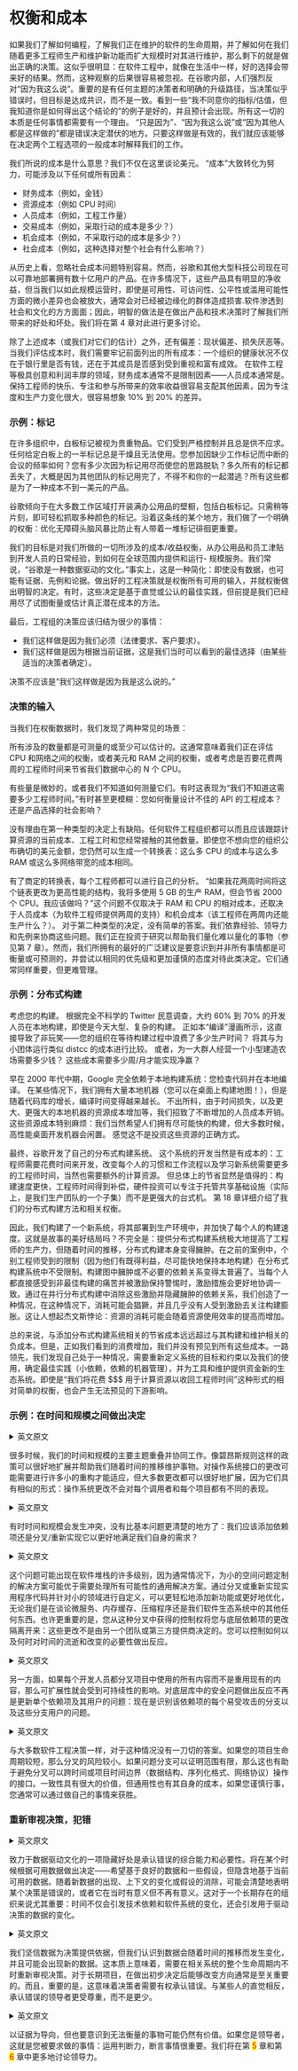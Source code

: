 # 权衡和成本

如果我们了解如何编程，了解我们正在维护的软件的生命周期，并了解如何在我们随着更多工程师生产和维护新功能而扩大规模时对其进行维护，那么剩下的就是做出正确的决策。这似乎很明显：在软件工程中，就像在生活中一样，好的选择会带来好的结果。然而，这种观察的后果很容易被忽视。在谷歌内部，人们强烈反对“因为我这么说”。重要的是有任何主题的决策者和明确的升级路径，当决策似乎错误时，但目标是达成共识，而不是一致。看到一些“我不同意你的指标/估值，但我知道你是如何得出这个结论的”的例子是好的，并且预计会出现。所有这一切的本质是任何事情都需要有一个理由。 “只是因为”、“因为我这么说”或“因为其他人都是这样做的”都是错误决定潜伏的地方。只要这样做是有效的，我们就应该能够在决定两个工程选项的一般成本时解释我们的工作。&#x20;

我们所说的成本是什么意思？我们不仅在这里谈论美元。 “成本”大致转化为努力，可能涉及以下任何或所有因素：&#x20;

* 财务成本（例如，金钱）
* 资源成本（例如 CPU 时间）
* 人员成本（例如，工程工作量）
* 交易成本（例如，采取行动的成本是多少？）
* 机会成本（例如，不采取行动的成本是多少？）&#x20;
* 社会成本（例如，这种选择对整个社会有什么影响？）

从历史上看，忽略社会成本问题特别容易。然而，谷歌和其他大型科技公司现在可以可靠地部署拥有数十亿用户的产品。在许多情况下，这些产品具有明显的净收益，但当我们以如此规模运营时，即使是可用性、可访问性、公平性或滥用可能性方面的微小差异也会被放大，通常会对已经被边缘化的群体造成损害.软件渗透到社会和文化的方方面面；因此，明智的做法是在做出产品和技术决策时了解我们所带来的好处和坏处。我们将在第 4 章对此进行更多讨论。

除了上述成本（或我们对它们的估计）之外，还有偏差：现状偏差、损失厌恶等。 当我们评估成本时，我们需要牢记前面列出的所有成本：一个组织的健康状况不仅在于银行里是否有钱，还在于其成员是否感到受到重视和富有成效。 在软件工程等极具创意和利润丰厚的领域，财务成本通常不是限制因素——人员成本通常是。 保持工程师的快乐、专注和参与所带来的效率收益很容易支配其他因素，因为专注度和生产力变化很大，很容易想象 10% 到 20% 的差异。

### 示例：标记

在许多组织中，白板标记被视为贵重物品。它们受到严格控制并且总是供不应求。任何给定白板上的一半标记总是干燥且无法使用。您参加因缺少工作标记而中断的会议的频率如何？您有多少次因为标记用尽而使您的思路脱轨？多久所有的标记都丢失了，大概是因为其他团队的标记用完了，不得不和你的一起潜逃？所有这些都是为了一种成本不到一美元的产品。&#x20;

谷歌倾向于在大多数工作区域打开装满办公用品的壁橱，包括白板标记。只需稍等片刻，即可轻松抓取多种颜色的标记。沿着这条线的某个地方，我们做了一个明确的权衡：优化无障碍头脑风暴比防止有人带着一堆标记徘徊更重要。&#x20;

我们的目标是对我们所做的一切所涉及的成本/收益权衡，从办公用品和员工津贴到开发人员的日常经验，到如何在全球范围内提供和运行- 规模服务。我们常说，“谷歌是一种数据驱动的文化。”事实上，这是一种简化：即使没有数据，也可能有证据、先例和论据。做出好的工程决策就是权衡所有可用的输入，并就权衡做出明智的决定。有时，这些决定是基于直觉或公认的最佳实践，但前提是我们已经用尽了试图衡量或估计真正潜在成本的方法。&#x20;

最后，工程组的决策应该归结为很少的事情：&#x20;

* 我们这样做是因为我们必须（法律要求、客户要求）。
* 我们这样做是因为根据当前证据，这是我们当时可以看到的最佳选择（由某些适当的决策者确定）。&#x20;

决策不应该是“我们这样做是因为我是这么说的。”

### 决策的输入

当我们在权衡数据时，我们发现了两种常见的场景：

所有涉及的数量都是可测量的或至少可以估计的。这通常意味着我们正在评估 CPU 和网络之间的权衡，或者美元和 RAM 之间的权衡，或者考虑是否要花费两周的工程师时间来节省我们数据中心的 N 个 CPU。&#x20;

有些量是微妙的，或者我们不知道如何测量它们。有时这表现为“我们不知道这需要多少工程师时间。”有时甚至更模糊：您如何衡量设计不佳的 API 的工程成本？还是产品选择的社会影响？&#x20;

没有理由在第一种类型的决定上有缺陷。任何软件工程组织都可以而且应该跟踪计算资源的当前成本、工程工时和您经常接触的其他数量。即使您不想向您的组织公布确切的美元金额，您仍然可以生成一个转换表：这么多 CPU 的成本与这么多 RAM 或这么多网络带宽的成本相同。&#x20;

有了商定的转换表，每个工程师都可以进行自己的分析。 “如果我花两周时间将这个链表更改为更高性能的结构，我将多使用 5 GB 的生产 RAM，但会节省 2000 个 CPU。我应该做吗？”这个问题不仅取决于 RAM 和 CPU 的相对成本，还取决于人员成本（为软件工程师提供两周的支持）和机会成本（该工程师在两周内还能生产什么？）。 对于第二种类型的决定，没有简单的答案。我们依靠经验、领导力和先例来协商这些问题。我们正在投资于研究以帮助我们量化难以量化的事物（参见第 7 章）。然而，我们所拥有的最好的广泛建议是要意识到并非所有事情都是可衡量或可预测的，并尝试以相同的优先级和更加谨慎的态度对待此类决定。它们通常同样重要，但更难管理。

### 示例：分布式构建

考虑您的构建。 根据完全不科学的 Twitter 民意调查，大约 60% 到 70% 的开发人员在本地构建，即使是今天大型、复杂的构建。 正如本“编译”漫画所示，这直接导致了非玩笑——您的组织在等待构建过程中浪费了多少生产时间？ 将其与为小团体运行类似 distcc 的成本进行比较。 或者，为一大群人经营一个小型建造农场需要多少钱？ 这些成本需要多少周/月才能实现净赢？

早在 2000 年代中期，Google 完全依赖于本地构建系统：您检查代码并在本地编译。 在某些情况下，我们拥有大量本地机器（您可以在桌面上构建地图！），但是随着代码库的增长，编译时间变得越来越长。 不出所料，由于时间损失，以及更大、更强大的本地机器的资源成本增加等，我们招致了不断增加的人员成本开销。 这些资源成本特别麻烦：我们当然希望人们拥有尽可能快的构建，但大多数时候，高性能桌面开发机器会闲置。 感觉这不是投资这些资源的正确方式。

最终，谷歌开发了自己的分布式构建系统。 这个系统的开发当然是有成本的：工程师需要花费时间来开发，改变每个人的习惯和工作流程以及学习新系统需要更多的工程师时间，当然也需要额外的计算资源。 但总体上的节省显然是值得的：构建速度更快，工程师时间得到补偿，硬件投资可以专注于托管共享基础设施（实际上，是我们生产团队的一个子集）而不是更强大的台式机。 第 18 章详细介绍了我们的分布式构建方法和相关权衡。

因此，我们构建了一个新系统，将其部署到生产环境中，并加快了每个人的构建速度。这就是故事的美好结局吗？不完全是：提供分布式构建系统极大地提高了工程师的生产力，但随着时间的推移，分布式构建本身变得臃肿。在之前的案例中，个别工程师受到的限制（因为他们有既得利益，尽可能快地保持本地构建）在分布式构建系统中不受限制。构建图中臃肿或不必要的依赖关系变得太普遍了。当每个人都直接感受到非最佳构建的痛苦并被激励保持警惕时，激励措施会更好地协调一致。通过在并行分布式构建中消除这些激励并隐藏臃肿的依赖关系，我们创造了一种情况，在这种情况下，消耗可能会猖獗，并且几乎没有人受到激励去关注构建膨胀。这让人想起杰文斯悖论：资源的消耗可能会随着资源使用效率的提高而增加。&#x20;

总的来说，与添加分布式构建系统相关的节省成本远远超过与其构建和维护相关的负成本。但是，正如我们看到的消费增加，我们并没有预见到所有这些成本。一路领先，我们发现自己处于一种情况，需要重新定义系统的目标和约束以及我们的使用，确定最佳实践（小依赖，依赖的机器管理），并为工具和维护提供资金新的生态系统。即使是“我们将花费 \$$$ 用于计算资源以收回工程师时间”这种形式的相对简单的权衡，也会产生无法预见的下游影响。

### 示例：在时间和规模之间做出决定

<details> <summary>英文原文</summary><div style="border:1px solid #eee;padding:5px;background-color:#F2F2F2">
Much of the time, our major themes of time and scale overlap and work in conjunction. A policy like the Beyoncé Rule scales well and helps us maintain things over time. A change to an OS interface might require many small refactorings to adapt to,but most of those changes will scale well because they are of a similar form: the OS change doesn’t manifest differently for every caller and every project.
</div></details>

很多时候，我们的时间和规模的主要主题重叠并协同工作。像碧昂斯规则这样的政策可以很好地扩展并帮助我们随着时间的推移维护事物。对操作系统接口的更改可能需要进行许多小的重构才能适应，但大多数更改都可以很好地扩展，因为它们具有相似的形式：操作系统更改不会对每个调用者和每个项目都有不同的表现。&#x20;

<details> <summary>英文原文</summary><div style="border:1px solid #eee;padding:5px;background-color:#F2F2F2">
Occasionally time and scale come into conflict, and nowhere so clearly as in the basic question: should we add a dependency or fork/reimplement it to better suit our local needs?
</div></details>

有时时间和规模会发生冲突，没有比基本问题更清楚的地方了：我们应该添加依赖项还是分叉/重新实现它以更好地满足我们自身的需求？&#x20;

<details> <summary>英文原文</summary><div style="border:1px solid #eee;padding:5px;background-color:#F2F2F2">
This question can arise at many levels of the software stack because it is regularly the case that a bespoke solution customized for your narrow problem space may outperform the general utility solution that needs to handle all possibilities. By forking or reimplementing utility code and customizing it for your narrow domain, you can add new features with greater ease, or optimize with greater certainty, regardless of whether we are talking about a microservice, an in-memory cache, a compression routine, or anything else in our software ecosystem. Perhaps more important, the control you gain from such a fork isolates you from changes in your underlying dependencies: those changes aren’t dictated by another team or third-party provider.You are in control of how and when to react to the passage of time and necessity to change.
</div></details>

这个问题可能出现在软件堆栈的许多级别，因为通常情况下，为小的空间问题定制的解决方案可能优于需要处理所有可能性的通用解决方案。通过分叉或重新实现实用程序代码并针对小的领域进行自定义，可以更轻松地添加新功能或更好地优化，无论我们是在谈论微服务、内存缓存、压缩程序还是我们软件生态系统中的其他任何东西。也许更重要的是，您从这种分叉中获得的控制权将您与底层依赖项的更改隔离开来：这些更改不是由另一个团队或第三方提供商决定的。您可以控制如何以及何时对时间的流逝和改变的必要性做出反应。&#x20;

<details> <summary>英文原文</summary><div style="border:1px solid #eee;padding:5px;background-color:#F2F2F2">
On the other hand, if every developer forks everything used in their software project instead of reusing what exists, scalability suffers alongside sustainability. Reacting to a security issue in an underlying library is no longer a matter of updating a single dependency and its users: it is now a matter of identifying every vulnerable fork of that dependency and the users of those forks.
</div></details>

另一方面，如果每个开发人员都分叉项目中使用的所有内容而不是重用现有的内容，那么可扩展性就会受到可持续性的影响。对底层库中的安全问题做出反应不再是更新单个依赖项及其用户的问题：现在是识别该依赖项的每个易受攻击的分支以及这些分支用户的问题。&#x20;

<details> <summary>英文原文</summary><div style="border:1px solid #eee;padding:5px;background-color:#F2F2F2">
As with most software engineering decisions, there isn’t a one-size-fits-all answer to this situation. If your project life span is short, forks are less risky. If the fork in question is provably limited in scope, that helps, as well—avoid forks for interfaces that
could operate across time or project-time boundaries (data structures, serialization formats, networking protocols). Consistency has great value, but generality comes with its own costs, and you can often win by doing your own thing—if you do it carefully.
</div></details>

与大多数软件工程决策一样，对于这种情况没有一刀切的答案。如果您的项目生命周期较短，那么分叉的风险较小。如果问题分支可以证明范围有限，那么这也有助于避免分叉可以跨时间或项目时间边界（数据结构、序列化格式、网络协议）操作的接口。一致性具有很大的价值，但通用性也有其自身的成本，如果您谨慎行事，您通常可以通过做自己的事情来获胜。

### 重新审视决策，犯错

<details> <summary>英文原文</summary><div style="border:1px solid #eee;padding:5px;background-color:#F2F2F2">
One of the unsung benefits of committing to a data-driven culture is the combined ability and necessity of admitting to mistakes. A decision will be made at some point,based on the available data—hopefully based on good data and only a few assumptions, but implicitly based on currently available data. As new data comes in, contexts change, or assumptions are dispelled, it might become clear that a decision was in
error or that it made sense at the time but no longer does. This is particularly critical for a long-lived organization: time doesn’t only trigger changes in technical dependencies and software systems, but in data used to drive decisions.
</div></details>

致力于数据驱动文化的一项隐藏好处是承认错误的综合能力和必要性。将在某个时候根据可用数据做出决定——希望基于良好的数据和一些假设，但隐含地基于当前可用的数据。随着新数据的出现、上下文的变化或假设的消除，可能会清楚地表明某个决策是错误的，或者它在当时有意义但不再有意义。这对于一个长期存在的组织来说尤其重要：时间不仅会引发技术依赖和软件系统的变化，还会引发用于驱动决策的数据的变化。&#x20;

<details> <summary>英文原文</summary><div style="border:1px solid #eee;padding:5px;background-color:#F2F2F2">
We believe strongly in data informing decisions, but we recognize that the data will change over time, and new data may present itself. This means, inherently, that decisions will need to be revisited from time to time over the life span of the system in question. For long-lived projects, it’s often critical to have the ability to change directions after an initial decision is made. And, importantly, it means that the deciders
need to have the right to admit mistakes. Contrary to some people’s instincts, leaders who admit mistakes are more respected, not less.
</div></details>

我们坚信数据为决策提供依据，但我们认识到数据会随着时间的推移而发生变化，并且可能会出现新的数据。这本质上意味着，需要在相关系统的整个生命周期内不时重新审视决策。对于长期项目，在做出初步决定后能够改变方向通常是至关重要的。而且，重要的是，这意味着决策者需要有权承认错误。与某些人的直觉相反，承认错误的领导者更受尊重，而不是更少。&#x20;

<details> <summary>英文原文</summary><div style="border:1px solid #eee;padding:5px;background-color:#F2F2F2">
Be evidence driven, but also realize that things that can’t be measured may still have value. If you’re a leader, that’s what you’ve been asked to do: exercise judgement,assert that things are important. We’ll speak more on leadership in Chapters 5 and 6.
</div></details>

以证据为导向，但也要意识到无法衡量的事物可能仍然有价值。如果您是领导者，这就是您被要求做的事情：运用判断力，断言事情很重要。我们将在第 <mark style="color:red">5</mark> 章和第 <mark style="color:red;">6</mark> 章中更多地讨论领导力。
